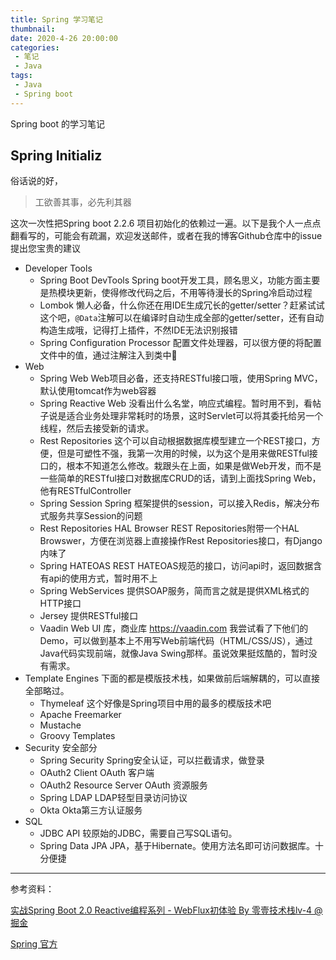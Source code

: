 ```yaml
---
title: Spring 学习笔记
thumbnail:
date: 2020-4-26 20:00:00
categories:
 - 笔记
 - Java
tags:
 - Java
 - Spring boot
---
```


Spring boot 的学习笔记

## Spring Initializ

俗话说的好，

> 工欲善其事，必先利其器

这次一次性把Spring boot 2.2.6 项目初始化的依赖过一遍。以下是我个人一点点翻看写的，可能会有疏漏，欢迎发送邮件，或者在我的博客Github仓库中的issue提出您宝贵的建议

 - Developer Tools
    - Spring Boot DevTools
        Spring boot开发工具，顾名思义，功能方面主要是热模块更新，使得修改代码之后，不用等待漫长的Spring冷启动过程
    - Lombok
        懒人必备，什么你还在用IDE生成冗长的getter/setter？赶紧试试这个吧，`@Data`注解可以在编译时自动生成全部的getter/setter，还有自动构造生成哦，记得打上插件，不然IDE无法识别报错
    - Spring Configuration Processor
        配置文件处理器，可以很方便的将配置文件中的值，通过注解注入到类中
 - Web
    - Spring Web
        Web项目必备，还支持RESTful接口哦，使用Spring MVC，默认使用tomcat作为web容器
    - Spring Reactive Web
        没看出什么名堂，响应式编程。暂时用不到，看帖子说是适合业务处理非常耗时的场景，这时Servlet可以将其委托给另一个线程，然后去接受新的请求。
    - Rest Repositories
        这个可以自动根据数据库模型建立一个REST接口，方便，但是可塑性不强，我第一次用的时候，以为这个是用来做RESTful接口的，根本不知道怎么修改。栽跟头在上面，如果是做Web开发，而不是一些简单的RESTful接口对数据库CRUD的话，请到上面找Spring Web，他有RESTfulController
    - Spring Session
        Spring 框架提供的session，可以接入Redis，解决分布式服务共享Session的问题
    - Rest Repositories HAL Browser
        REST Repositories附带一个HAL Browswer，方便在浏览器上直接操作Rest Repositories接口，有Django内味了
    - Spring HATEOAS
        REST HATEOAS规范的接口，访问api时，返回数据含有api的使用方式，暂时用不上
    - Spring WebServices
        提供SOAP服务，简而言之就是提供XML格式的HTTP接口
    - Jersey
        提供RESTful接口
    - Vaadin
        Web UI 库，商业库 <https://vaadin.com> 我尝试看了下他们的Demo，可以做到基本上不用写Web前端代码（HTML/CSS/JS），通过Java代码实现前端，就像Java Swing那样。虽说效果挺炫酷的，暂时没有需求。
 - Template Engines
    下面的都是模版技术栈，如果做前后端解耦的，可以直接全部略过。
    - Thymeleaf
        这个好像是Spring项目中用的最多的模版技术吧
    - Apache Freemarker
    - Mustache
    - Groovy Templates
 - Security
    安全部分
    - Spring Security
        Spring安全认证，可以拦截请求，做登录
    - OAuth2 Client
        OAuth 客户端
    - OAuth2 Resource Server
        OAuth 资源服务
    - Spring LDAP
        LDAP轻型目录访问协议
    - Okta
        Okta第三方认证服务
 - SQL
    - JDBC API
        较原始的JDBC，需要自己写SQL语句。
    - Spring Data JPA
        JPA，基于Hibernate。使用方法名即可访问数据库。十分便捷

---
参考资料：

[实战Spring Boot 2.0 Reactive编程系列 - WebFlux初体验 By 零壹技术栈lv-4 @ 掘金](https://juejin.im/post/5b3a24386fb9a024ed75ab36)

[Spring 官方](https://spring.io)
